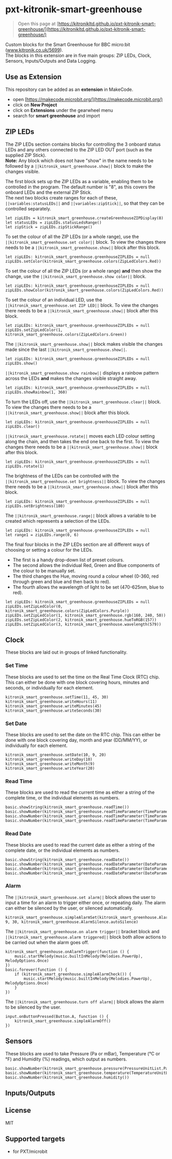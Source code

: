 # pxt-kitronik-smart-greenhouse


> Open this page at [https://kitronikltd.github.io/pxt-kitronik-smart-greenhouse/](https://kitronikltd.github.io/pxt-kitronik-smart-greenhouse/)

Custom blocks for the Smart Greenhouse for BBC micro:bit (www.kitronik.co.uk/5699).  
The blocks in this extension are in five main groups: ZIP LEDs, Clock, Sensors, Inputs/Outputs and Data Logging.

## Use as Extension

This repository can be added as an **extension** in MakeCode.

* open [https://makecode.microbit.org/](https://makecode.microbit.org/)
* click on **New Project**
* click on **Extensions** under the gearwheel menu
* search for **smart greenhouse** and import

## ZIP LEDs
  
The ZIP LEDs section contains blocks for controlling the 3 onboard status LEDs and any others connected to the ZIP LED OUT port (such as the supplied ZIP Stick).  
**Note:** Any block which does not have "show" in the name needs to be followed by a ``||kitronik_smart_greenhouse.show||`` block to make the changes visible.  
  
The first block sets up the ZIP LEDs as a variable, enabling them to be controlled in the program. The default number is "8", as this covers the onboard LEDs and the external ZIP Stick.  
The next two blocks create ranges for each of these, ``||variables:statusLEDs||`` and ``||variables:zipStick||``, so that they can be controlled separately.    
```blocks
let zipLEDs = kitronik_smart_greenhouse.createGreenhouseZIPDisplay(8)
let statusLEDs = zipLEDs.statusLedsRange()
let zipStick = zipLEDs.zipStickRange()
```
  
To set the colour of all the ZIP LEDs (or a whole range), use the ``||kitronik_smart_greenhouse.set color||`` block. To view the changes there needs to be a ``||kitronik_smart_greenhouse.show||`` block after this block.  
```blocks
let zipLEDs: kitronik_smart_greenhouse.greenhouseZIPLEDs = null
zipLEDs.setColor(kitronik_smart_greenhouse.colors(ZipLedColors.Red))
```
  
To set the colour of all the ZIP LEDs (or a whole range) **and** then show the change, use the ``||kitronik_smart_greenhouse.show color||`` block.  
```blocks
let zipLEDs: kitronik_smart_greenhouse.greenhouseZIPLEDs = null
zipLEDs.showColor(kitronik_smart_greenhouse.colors(ZipLedColors.Red))
```
  
To set the colour of an individual LED, use the ``||kitronik_smart_greenhouse.set ZIP LED||`` block. To view the changes there needs to be a ``||kitronik_smart_greenhouse.show||`` block after this block.  
```blocks
let zipLEDs: kitronik_smart_greenhouse.greenhouseZIPLEDs = null
zipLEDs.setZipLedColor(1, kitronik_smart_greenhouse.colors(ZipLedColors.Green))
```
  
The ``||kitronik_smart_greenhouse.show||`` block makes visible the changes made since the last ``||kitronik_smart_greenhouse.show||``.  
```blocks
let zipLEDs: kitronik_smart_greenhouse.greenhouseZIPLEDs = null
zipLEDs.show()
```
  
``||kitronik_smart_greenhouse.show rainbow||`` displays a rainbow pattern across the LEDs **and** makes the changes visible straight away.  
```blocks
let zipLEDs: kitronik_smart_greenhouse.greenhouseZIPLEDs = null
zipLEDs.showRainbow(1, 360)
```
  
To turn the LEDs off, use the ``||kitronik_smart_greenhouse.clear||`` block. To view the changes there needs to be a ``||kitronik_smart_greenhouse.show||`` block after this block.  
```blocks
let zipLEDs: kitronik_smart_greenhouse.greenhouseZIPLEDs = null
zipLEDs.clear()
```
  
``||kitronik_smart_greenhouse.rotate||`` moves each LED colour setting along the chain, and then takes the end one back to the first. To view the changes there needs to be a ``||kitronik_smart_greenhouse.show||`` block after this block.  
```blocks
let zipLEDs: kitronik_smart_greenhouse.greenhouseZIPLEDs = null
zipLEDs.rotate(1)
```
  
The brightness of the LEDs can be controlled with the ``||kitronik_smart_greenhouse.set brightness||`` block. To view the changes there needs to be a ``||kitronik_smart_greenhouse.show||`` block after this block.  
```blocks
let zipLEDs: kitronik_smart_greenhouse.greenhouseZIPLEDs = null
zipLEDs.setBrightness(180)
```
  
The ``||kitronik_smart_greenhouse.range||`` block allows a variable to be created which represents a selection of the LEDs.  
```blocks
let zipLEDs: kitronik_smart_greenhouse.greenhouseZIPLEDs = null
let range1 = zipLEDs.range(0, 6)
```
  
The final four blocks in the ZIP LEDs section are all different ways of choosing or setting a colour for the LEDs.  
* The first is a handy drop-down list of preset colours.
* The second allows the individual Red, Green and Blue components of the colour to be manually set.
* The third changes the Hue, moving round a colour wheel (0-360, red through green and blue and then back to red).
* The fourth allows the wavelength of light to be set (470-625nm, blue to red).
```blocks
let zipLEDs: kitronik_smart_greenhouse.greenhouseZIPLEDs = null
zipLEDs.setZipLedColor(0, kitronik_smart_greenhouse.colors(ZipLedColors.Purple))
zipLEDs.setZipLedColor(1, kitronik_smart_greenhouse.rgb(160, 240, 50))
zipLEDs.setZipLedColor(2, kitronik_smart_greenhouse.hueToRGB(157))
zipLEDs.setZipLedColor(3, kitronik_smart_greenhouse.wavelength(579))
```
  
## Clock
  
These blocks are laid out in groups of linked functionality.  

### Set Time
  
These blocks are used to set the time on the Real Time Clock (RTC) chip. This can either be done with one block covering hours, minutes and seconds, or individually for each element.  
```blocks
kitronik_smart_greenhouse.setTime(11, 45, 30)
kitronik_smart_greenhouse.writeHours(11)
kitronik_smart_greenhouse.writeMinutes(45)
kitronik_smart_greenhouse.writeSeconds(30)
```
  
### Set Date
  
These blocks are used to set the date on the RTC chip. This can either be done with one block covering day, month and year (DD/MM/YY), or individually for each element.  
```blocks
kitronik_smart_greenhouse.setDate(10, 9, 20)
kitronik_smart_greenhouse.writeDay(10)
kitronik_smart_greenhouse.writeMonth(9)
kitronik_smart_greenhouse.writeYear(20)
```
  
### Read Time
  
These blocks are used to read the current time as either a string of the complete time, or the individual elements as numbers.  
```blocks
basic.showString(kitronik_smart_greenhouse.readTime())
basic.showNumber(kitronik_smart_greenhouse.readTimeParameter(TimeParameter.Hours))
basic.showNumber(kitronik_smart_greenhouse.readTimeParameter(TimeParameter.Minutes))
basic.showNumber(kitronik_smart_greenhouse.readTimeParameter(TimeParameter.Seconds))
```
  
### Read Date
  
These blocks are used to read the current date as either a string of the complete date, or the individual elements as numbers.  
```blocks
basic.showString(kitronik_smart_greenhouse.readDate())
basic.showNumber(kitronik_smart_greenhouse.readDateParameter(DateParameter.Day))
basic.showNumber(kitronik_smart_greenhouse.readDateParameter(DateParameter.Month))
basic.showNumber(kitronik_smart_greenhouse.readDateParameter(DateParameter.Year))
```
  
### Alarm
  
The ``||kitronik_smart_greenhouse.set alarm||`` block allows the user to input a time for an alarm to trigger either once, or repeating daily. The alarm can either be silenced by the user, or silenced automatically.  
```blocks
kitronik_smart_greenhouse.simpleAlarmSet(kitronik_smart_greenhouse.AlarmType.Single, 9, 30, kitronik_smart_greenhouse.AlarmSilence.autoSilence)
```
  
The ``||kitronik_smart_greenhouse.on alarm trigger||`` bracket block and ``||kitronik_smart_greenhouse.alarm triggered||`` block both allow actions to be carried out when the alarm goes off.  
```blocks
kitronik_smart_greenhouse.onAlarmTrigger(function () {
    music.startMelody(music.builtInMelody(Melodies.PowerUp), MelodyOptions.Once)
})
basic.forever(function () {
    if (kitronik_smart_greenhouse.simpleAlarmCheck()) {
        music.startMelody(music.builtInMelody(Melodies.PowerUp), MelodyOptions.Once)
    }
})
```
  
The ``||kitronik_smart_greenhouse.turn off alarm||`` block allows the alarm to be silenced by the user.  
```blocks
input.onButtonPressed(Button.A, function () {
    kitronik_smart_greenhouse.simpleAlarmOff()
})
```
  
## Sensors
  
These blocks are used to take Pressure (Pa or mBar), Temperature (°C or °F) and Humidity (%) readings, which output as numbers.  
```blocks
basic.showNumber(kitronik_smart_greenhouse.pressure(PressureUnitList.Pa))
basic.showNumber(kitronik_smart_greenhouse.temperature(TemperatureUnitList.C))
basic.showNumber(kitronik_smart_greenhouse.humidity())
```
  
## Inputs/Outputs
  



## License

MIT

## Supported targets

* for PXT/microbit